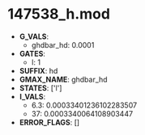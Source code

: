 # 147538_h.mod

- **G_VALS**:
  - ghdbar_hd: 0.0001
- **GATES**:
  - l: 1
- **SUFFIX**: hd
- **GMAX_NAME**: ghdbar_hd
- **STATES**: ['l']
- **I_VALS**:
  - 6.3: 0.00033401236102283507
  - 37: 0.0003340064108903447
- **ERROR_FLAGS**: []
